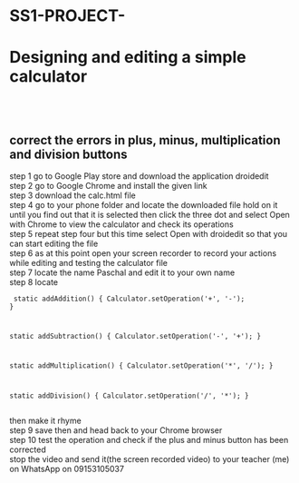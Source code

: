 # SS1-PROJECT-
<h1>Designing and editing a simple calculator </h1><br><br>
<h2>correct the errors in plus, minus, multiplication and division buttons</h2>

step 1 go to Google Play store and download the application droidedit<br>
step 2 go to Google Chrome and install the given link <br>
step 3 download the calc.html file <br>
step 4 go to your phone folder and locate the downloaded file hold on it until you find out that it is selected then click the three dot and select Open with Chrome to view the calculator and check its operations <br>
step 5 repeat step four but this time select Open with droidedit
so that you can start editing the file <br>
step 6 as at this point open your screen recorder to record your actions while editing and testing the calculator file<br>
step 7 locate the name Paschal and edit it to your own name<br>
step 8 locate   <pre><code>
static addAddition() {
    Calculator.setOperation('+', '-');
}

static addSubtraction() {
    Calculator.setOperation('-', '+');
}

static addMultiplication() {
    Calculator.setOperation('*', '/');
}

static addDivision() {
    Calculator.setOperation('/', '*');
}
    </code></pre> then make it rhyme<br>
step 9 save then and head back to your Chrome browser <br>
step 10 test the operation and check if the plus and minus button has been corrected<br>
stop the video and send it(the screen recorded video) to your teacher (me) on WhatsApp on 09153105037
